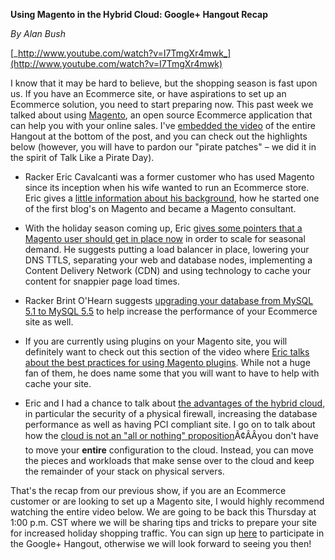 **Using Magento in the Hybrid Cloud: Google+ Hangout Recap**

_By Alan Bush_

[_http://www.youtube.com/watch?v=I7TmgXr4mwk_](http://www.youtube.com/watch?v=I7TmgXr4mwk)

I know that it may be hard to believe, but the shopping season is fast upon us. If you have an Ecommerce site, or have aspirations to set up an Ecommerce solution, you need to start preparing now. This past week we talked about using [Magento](http://www.rackspace.com/ecommerce-hosting/magento/), an open source Ecommerce application that can help you with your online sales. I've [embedded the video](http://www.youtube.com/watch?v=I7TmgXr4mwk) of the entire Hangout at the bottom of the post, and you can check out the highlights below (however, you will have to pardon our "pirate patches" – we did it in the spirit of Talk Like a Pirate Day).

* Racker Eric Cavalcanti was a former customer who has used Magento since its inception when his wife wanted to run an Ecommerce store.  Eric gives a [little information about his background](http://www.youtube.com/watch?v=I7TmgXr4mwk&feature=share&t=19m40s), how he started one of the first blog's on Magento and became a Magento consultant.

* With the holiday season coming up, Eric [gives some pointers that a Magento user should get in place now](http://www.youtube.com/watch?v=I7TmgXr4mwk&feature=share&t=23m45s) in order to scale for seasonal demand. He suggests putting a load balancer in place, lowering your DNS TTLS, separating your web and database nodes, implementing a Content Delivery Network (CDN) and using technology to cache your content for snappier page load times.

* Racker Brint O'Hearn suggests [upgrading your database from MySQL 5.1 to MySQL 5.5](http://www.youtube.com/watch?v=I7TmgXr4mwk&feature=share&t=35m26s) to help increase the performance of your Ecommerce site as well.

* If you are currently using plugins on your Magento site, you will definitely want to check out this section of the video where [Eric talks about the best practices for using Magento plugins](http://www.youtube.com/watch?v=I7TmgXr4mwk&feature=share&t=36m19s). While not a huge fan of them, he does name some that you will want to have to help with cache your site.

* Eric and I had a chance to talk about [the advantages of the hybrid cloud](http://www.youtube.com/watch?v=I7TmgXr4mwk&feature=share&t=46m27s), in particular the security of a physical firewall, increasing the database performance as well as having PCI compliant site. I go on to talk about how the [cloud is not an "all or nothing" proposition](http://www.youtube.com/watch?v=I7TmgXr4mwk&feature=share&t=52m31s)Ã¢ÂÂyou don't have to move your **entire** configuration to the cloud. Instead, you can move the pieces and workloads that make sense over to the cloud and keep the remainder of your stack on physical servers.

That's the recap from our previous show, if you are an Ecommerce customer or are looking to set up a Magento site, I would highly recommend watching the entire video below. We are going to be back this Thursday at 1:00 p.m. CST where we will be sharing tips and tricks to prepare your site for increased holiday shopping traffic. You can sign up [here](https://plus.google.com/b/100698655987920162334/events/c122brccjfo2gkahun7n9mv3ils) to participate in the Google+ Hangout, otherwise we will look forward to seeing you then!
